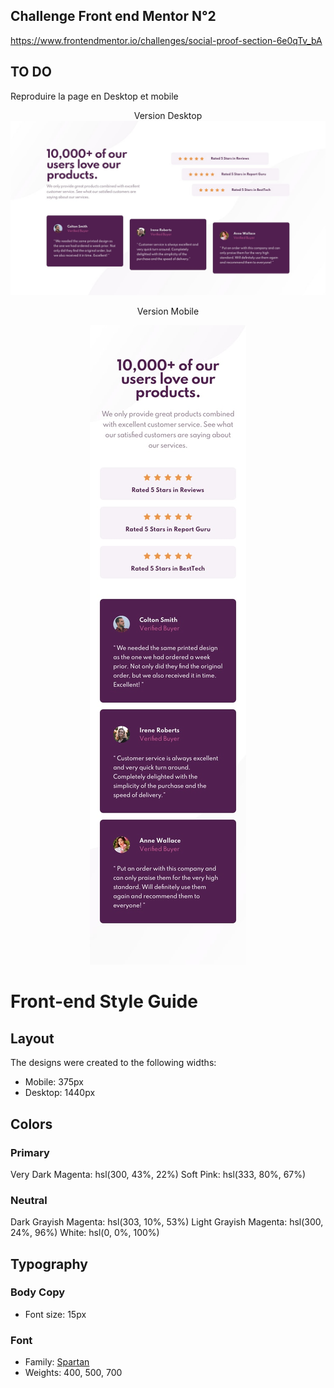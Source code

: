 ## Challenge Front end Mentor N°2
https://www.frontendmentor.io/challenges/social-proof-section-6e0qTv_bA

## TO DO 
Reproduire la page en Desktop et mobile 
<center>
Version Desktop 

<img src="design/desktop-design.jpg"/>

Version Mobile 

<img src="design/mobile-design.jpg"/>
</center>


# Front-end Style Guide

## Layout

The designs were created to the following widths:

- Mobile: 375px
- Desktop: 1440px

## Colors

### Primary

Very Dark Magenta: hsl(300, 43%, 22%)
Soft Pink: hsl(333, 80%, 67%)

### Neutral

Dark Grayish Magenta: hsl(303, 10%, 53%)
Light Grayish Magenta: hsl(300, 24%, 96%)
White: hsl(0, 0%, 100%)

## Typography

### Body Copy

- Font size: 15px

### Font

- Family: [Spartan](https://fonts.google.com/specimen/Spartan)
- Weights: 400, 500, 700


